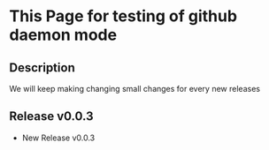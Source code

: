# This Page for testing of github daemon mode

## Description

We will keep making changing small changes for every new releases

## Release v0.0.3

- New Release v0.0.3
